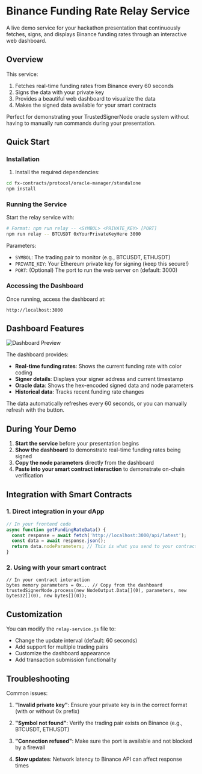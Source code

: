 # Binance Funding Rate Relay Service

A live demo service for your hackathon presentation that continuously fetches, signs, and displays Binance funding rates through an interactive web dashboard.

## Overview

This service:
1. Fetches real-time funding rates from Binance every 60 seconds
2. Signs the data with your private key
3. Provides a beautiful web dashboard to visualize the data
4. Makes the signed data available for your smart contracts

Perfect for demonstrating your TrustedSignerNode oracle system without having to manually run commands during your presentation.

## Quick Start

### Installation

1. Install the required dependencies:

```bash
cd fx-contracts/protocol/oracle-manager/standalone
npm install
```

### Running the Service

Start the relay service with:

```bash
# Format: npm run relay -- <SYMBOL> <PRIVATE_KEY> [PORT]
npm run relay -- BTCUSDT 0xYourPrivateKeyHere 3000
```

Parameters:
- `SYMBOL`: The trading pair to monitor (e.g., BTCUSDT, ETHUSDT)
- `PRIVATE_KEY`: Your Ethereum private key for signing (keep this secure!)
- `PORT`: (Optional) The port to run the web server on (default: 3000)

### Accessing the Dashboard

Once running, access the dashboard at:
```
http://localhost:3000
```

## Dashboard Features

![Dashboard Preview](https://i.imgur.com/example-image.png)

The dashboard provides:

- **Real-time funding rates**: Shows the current funding rate with color coding
- **Signer details**: Displays your signer address and current timestamp
- **Oracle data**: Shows the hex-encoded signed data and node parameters
- **Historical data**: Tracks recent funding rate changes

The data automatically refreshes every 60 seconds, or you can manually refresh with the button.

## During Your Demo

1. **Start the service** before your presentation begins
2. **Show the dashboard** to demonstrate real-time funding rates being signed
3. **Copy the node parameters** directly from the dashboard
4. **Paste into your smart contract interaction** to demonstrate on-chain verification

## Integration with Smart Contracts

### 1. Direct integration in your dApp

```javascript
// In your frontend code
async function getFundingRateData() {
  const response = await fetch('http://localhost:3000/api/latest');
  const data = await response.json();
  return data.nodeParameters; // This is what you send to your contract
}
```

### 2. Using with your smart contract

```solidity
// In your contract interaction
bytes memory parameters = 0x... // Copy from the dashboard
trustedSignerNode.process(new NodeOutput.Data[](0), parameters, new bytes32[](0), new bytes[](0));
```

## Customization

You can modify the `relay-service.js` file to:
- Change the update interval (default: 60 seconds)
- Add support for multiple trading pairs
- Customize the dashboard appearance
- Add transaction submission functionality

## Troubleshooting

Common issues:

1. **"Invalid private key"**: Ensure your private key is in the correct format (with or without 0x prefix)

2. **"Symbol not found"**: Verify the trading pair exists on Binance (e.g., BTCUSDT, ETHUSDT)

3. **"Connection refused"**: Make sure the port is available and not blocked by a firewall

4. **Slow updates**: Network latency to Binance API can affect response times 
